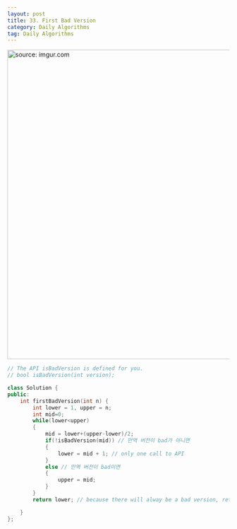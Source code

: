 ```yaml
---
layout: post
title: 33. First Bad Version
category: Daily Algorithms
tag: Daily Algorithms
---
```


<a href="https://postimg.cc/hJKwh4zW"><img src="https://i.postimg.cc/KYTyqRmz/Capture.jpg" width="700px" title="source: imgur.com" /><a>

```c++
// The API isBadVersion is defined for you.
// bool isBadVersion(int version);

class Solution {
public:
    int firstBadVersion(int n) {
        int lower = 1, upper = n;
        int mid=0;
        while(lower<upper)
        {
            mid = lower+(upper-lower)/2;
            if(!isBadVersion(mid)) // 만역 버전이 bad가 아니면
            {
                lower = mid + 1; // only one call to API
            }
            else // 만역 버전이 bad이면
            {
                upper = mid;
            }
        }
        return lower; // because there will alway be a bad version, return lower here

    }
};
```
